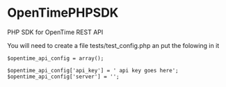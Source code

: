 # OpenTimePHPSDK
PHP SDK for OpenTime REST API


You will need to create a file tests/test_config.php an put the folowing in it

    $opentime_api_config = array();

    $opentime_api_config['api_key'] = ' api key goes here';
    $opentime_api_config['server'] = '';
